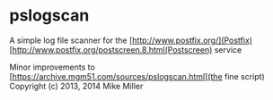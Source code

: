# pslogscan
A simple log file scanner for the [http://www.postfix.org/](Postfix) [http://www.postfix.org/postscreen.8.html(Postscreen) service

Minor improvements to [https://archive.mgm51.com/sources/pslogscan.html](the fine script)
Copyright (c) 2013, 2014 Mike Miller

